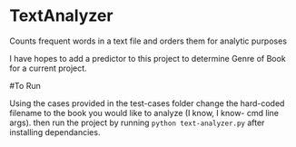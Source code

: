 # TextAnalyzer
Counts frequent words in a text file and orders them for analytic purposes

I have hopes to add a predictor to this project to determine Genre of Book for a current project. 

#To Run

Using the cases provided in the test-cases folder change the hard-coded filename to the book you would like to analyze (I know, I know- cmd line args). 
then run the project by running ```python text-analyzer.py``` after installing dependancies.
